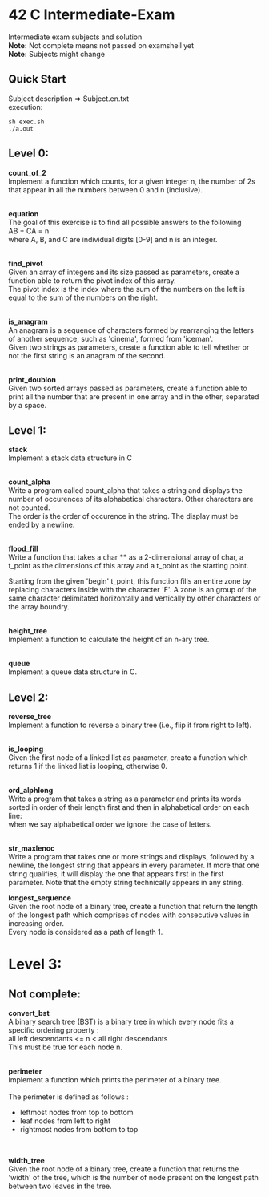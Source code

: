 # 42 C Intermediate-Exam
Intermediate exam subjects and solution<br>
**Note:** Not complete means not passed on examshell yet<br>
**Note:** Subjects might change

## Quick Start
Subject description => Subject.en.txt<br>
execution:
```
sh exec.sh
./a.out
```

## Level 0:
**count_of_2**<br>
Implement a function which counts, for a given integer n, the number of 2s that appear in all the numbers between 0 and n (inclusive).<br>
<br>

**equation**<br>
The goal of this exercise is to find all possible answers to the following<br>
	AB + CA = n
<br>
where A, B, and C are individual digits [0-9] and n is an integer.<br>
<br>

**find_pivot**<br>
Given an array of integers and its size passed as parameters, create a function able to return the pivot index of this array. <br>
The pivot index is the index where the sum of the numbers on the left
is equal to the sum of the numbers on the right.<br>
<br>

**is_anagram**<br>
An anagram is a sequence of characters formed by rearranging the letters of
another sequence, such as 'cinema', formed from 'iceman'.<br>
Given two strings as parameters, create a function able to tell whether or
not the first string is an anagram of the second.<br>
<br>

**print_doublon**<br>
Given two sorted arrays passed as parameters, create a function able to print all the number that are present in one array and in the other, separated by a space. <br>

## Level 1:
**stack**<br>
Implement a stack data structure in C<br>
<br>

**count_alpha**<br>
Write a program called count_alpha that takes a string and displays the number of occurences of its alphabetical characters. Other characters are not counted.<br>
The order is the order of occurence in the string. The display must be ended by a newline.<br>
<br>

**flood_fill**<br>
Write a function that takes a char ** as a 2-dimensional array of char, a t_point as the dimensions of this array and a t_point as the starting point.<br>

Starting from the given 'begin' t_point, this function fills an entire zone by replacing characters inside with the character 'F'. A zone is an group of the same character delimitated horizontally and vertically by other characters
or the array boundry.<br>
<br>

**height_tree**<br>
Implement a function to calculate the height of an n-ary tree.<br>
<br>

**queue**<br>
Implement a queue data structure in C.<br>

## Level 2:
**reverse_tree**<br>
Implement a function to reverse a binary tree (i.e., flip it from right to left).<br>
<br>

**is_looping**<br>
Given the first node of a linked list as parameter, create a function which returns 1 if the linked list is looping, otherwise 0.<br>
<br>

**ord_alphlong**<br>
Write a program that takes a string as a parameter and prints its words sorted in order of their length first and then in alphabetical order on each line: <br>
when we say alphabetical order we ignore the case of letters.<br>
<br>

**str_maxlenoc**<br>
Write a program that takes one or more strings and displays, followed by a newline, the longest string that appears in every parameter. If more that one string qualifies, it will display the one that appears first in the first parameter. Note that the empty string technically appears in any string.<br>

**longest_sequence**<br>
Given the root node of a binary tree, create a function that return the length of the longest path which comprises of nodes with consecutive values in increasing order.<br>
Every node is considered as a path of length 1.<br>

# Level 3:

## Not complete:
**convert_bst**<br>
A binary search tree (BST) is a binary tree in which every node fits a specific ordering property :<br>
all left descendants <= n < all right descendants<br>
This must be true for each node n.<br>
<br>

**perimeter**<br>
Implement a function which prints the perimeter of a binary tree.<br>
<br>
The perimeter is defined as follows :<br>
- leftmost nodes from top to bottom
- leaf nodes from left to right
- rightmost nodes from bottom to top
<br>

**width_tree**<br>
Given the root node of a binary tree, create a function that returns the 'width' of the tree, which is the number of node present on the longest path between two leaves in the tree.<br>
<br>
